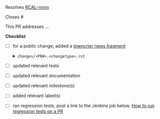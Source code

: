 <!-- If this PR closes a JIRA ticket, make sure the title starts with the JIRA issue number,
for example RCAL-1234: <Fix a bug> -->
Resolves [RCAL-nnnn](https://jira.stsci.edu/browse/RCAL-nnnn)

<!-- If this PR closes a GitHub issue, reference it here by its number -->
Closes #

<!-- describe the changes comprising this PR here -->
This PR addresses ...

**Checklist**
- [ ] for a public change, added a [towncrier news fragment](https://towncrier.readthedocs.io/en/stable/tutorial.html#creating-news-fragments) <details><summary>`changes/<PR#>.<changetype>.rst`</summary>

    - ``changes/<PR#>.docs.rst``: documentation change
    - ``changes/<PR#>.general.rst``: infrastructure or miscellaneous change
    - ``changes/<PR#>.scripts.rst``: change to scripts
    - ``changes/<PR#>.stpipe.rst``: change to `stpipe` interface

    ## steps
    - ``changes/<PR#>.associations.rst``
    - ``changes/<PR#>.dark_current.rst``
    - ``changes/<PR#>.dq_init.rst``
    - ``changes/<PR#>.flux.rst``
    - ``changes/<PR#>.flatfield.rst``
    - ``changes/<PR#>.jump_detection.rst``
    - ``changes/<PR#>.linearity.rst``
    - ``changes/<PR#>.mosaic_pipeline.rst``
    - ``changes/<PR#>.outlier_detection.rst``
    - ``changes/<PR#>.patch_match.rst``
    - ``changes/<PR#>.photom.rst``
    - ``changes/<PR#>.ramp_fitting.rst``
    - ``changes/<PR#>.refpix.rst``
    - ``changes/<PR#>.refpix.rst``
    - ``changes/<PR#>.resample.rst``
    - ``changes/<PR#>.saturation.rst``
    - ``changes/<PR#>.skymatch.rst``
    - ``changes/<PR#>.source_catalog.rst``
    - ``changes/<PR#>.tweakreg.rst``
  </details>
- [ ] updated relevant tests
- [ ] updated relevant documentation
- [ ] updated relevant milestone(s)
- [ ] added relevant label(s)
- [ ] ran regression tests, post a link to the Jenkins job below. [How to run regression tests on a PR](https://github.com/spacetelescope/romancal/wiki/Running-Regression-Tests-Against-PR-Branches)
